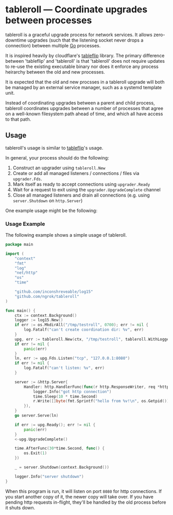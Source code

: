 # tableroll &mdash; Coordinate upgrades between processes

tableroll is a graceful upgrade process for network services. It allows
zero-downtime upgrades (such that the listening socket never drops a
connection) between multiple [Go](https://golang.org/) processes.

It is inspired heavily by cloudflare's
[tableflip](https://github.com/cloudflare/tableflip) library.
The primary difference between 'tableflip' and 'tableroll' is that 'tableroll'
does not require updates to re-use the existing executable binary nor does it
enforce any process heirarchy between the old and new processes.

It is expected that the old and new procsses in a tableroll upgrade will both
be managed by an external service manager, such as a systemd template unit.

Instead of coordinating upgrades between a parent and child process, tableroll
coordinates upgrades between a number of processes that agree on a well-known
filesystem path ahead of time, and which all have access to that path.

## Usage

tableroll's usage is similar to [tableflip](https://github.com/cloudflare/tableflip)'s usage.

In general, your process should do the following:

1. Construct an upgrader using `tableroll.New`
1. Create or add all managed listeners / connections / files via `upgrader.Fds`.
1. Mark itself as ready to accept connections using `upgrader.Ready`
1. Wait for a request to exit using the `upgrader.UpgradeComplete` channel
1. Close all managed listeners and drain all connections (e.g. using `server.Shutdown` on `http.Server`)

One example usage might be the following:

### Usage Example

The following example shows a simple usage of tableroll.

```go
package main

import (
	"context"
	"fmt"
	"log"
	"net/http"
	"os"
	"time"

	"github.com/inconshreveable/log15"
	"github.com/ngrok/tableroll"
)

func main() {
	ctx := context.Background()
	logger := log15.New()
	if err := os.MkdirAll("/tmp/testroll", 0700); err != nil {
		log.Fatalf("can't create coordination dir: %v", err)
	}
	upg, err := tableroll.New(ctx, "/tmp/testroll", tableroll.WithLogger(logger))
	if err != nil {
		panic(err)
	}
	ln, err := upg.Fds.Listen("tcp", "127.0.0.1:8080")
	if err != nil {
		log.Fatalf("can't listen: %v", err)
	}

	server := &http.Server{
		Handler: http.HandlerFunc(func(r http.ResponseWriter, req *http.Request) {
			logger.Info("got http connection")
			time.Sleep(10 * time.Second)
			r.Write([]byte(fmt.Sprintf("hello from %v!\n", os.Getpid())))
		}),
	}
	go server.Serve(ln)

	if err := upg.Ready(); err != nil {
		panic(err)
	}
	<-upg.UpgradeComplete()

	time.AfterFunc(30*time.Second, func() {
		os.Exit(1)
	})

	_ = server.Shutdown(context.Background())

	logger.Info("server shutdown")
}
```

When this program is run, it will listen on port `8080` for http connections.
If you start another copy of it, the newer copy will take over. If you have
pending http requests in-flight, they'll be handled by the old process before
it shuts down.
